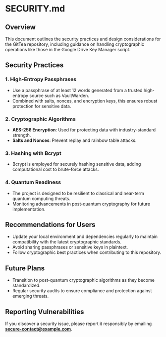 # SECURITY.md

## Overview
This document outlines the security practices and design considerations for the GitTea repository, including guidance on handling cryptographic operations like those in the Google Drive Key Manager script.

## Security Practices

### 1. High-Entropy Passphrases
- Use a passphrase of at least 12 words generated from a trusted high-entropy source such as VaultWarden.
- Combined with salts, nonces, and encryption keys, this ensures robust protection for sensitive data.

### 2. Cryptographic Algorithms
- **AES-256 Encryption**: Used for protecting data with industry-standard strength.
- **Salts and Nonces**: Prevent replay and rainbow table attacks.

### 3. Hashing with Bcrypt
- Bcrypt is employed for securely hashing sensitive data, adding computational cost to brute-force attacks.

### 4. Quantum Readiness
- The project is designed to be resilient to classical and near-term quantum computing threats.
- Monitoring advancements in post-quantum cryptography for future implementation.

## Recommendations for Users
- Update your local environment and dependencies regularly to maintain compatibility with the latest cryptographic standards.
- Avoid sharing passphrases or sensitive keys in plaintext.
- Follow cryptographic best practices when contributing to this repository.

## Future Plans
- Transition to post-quantum cryptographic algorithms as they become standardized.
- Regular security audits to ensure compliance and protection against emerging threats.

## Reporting Vulnerabilities
If you discover a security issue, please report it responsibly by emailing **[secure-contact@example.com](mailto:secure-contact@example.com)**.


